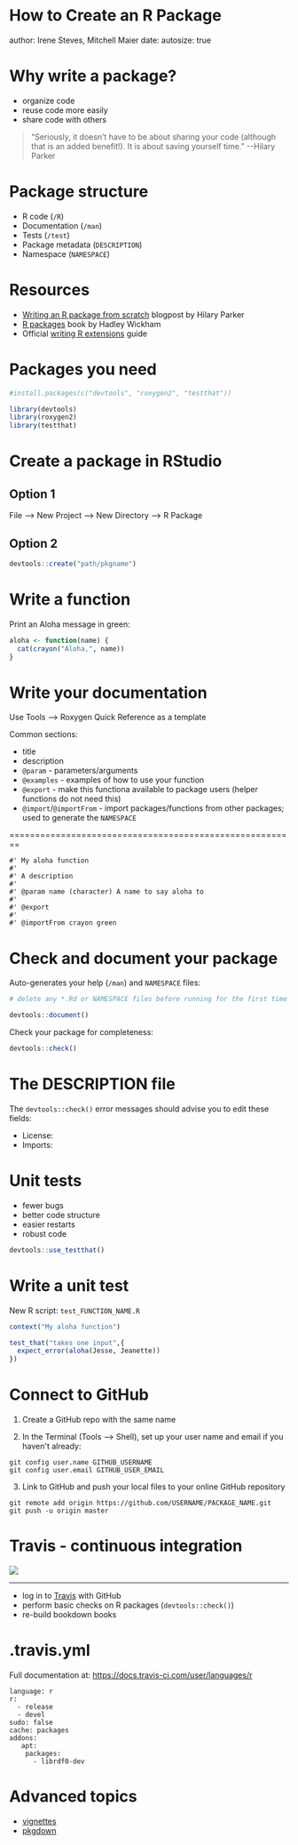 How to Create an R Package
========================================================
author: Irene Steves, Mitchell Maier
date: 
autosize: true

Why write a package?
========================================================

- organize code
- reuse code more easily
- share code with others

> “Seriously, it doesn’t have to be about sharing your code (although that is an added benefit!). It is about saving yourself time.” --Hilary Parker

Package structure
========================================================

- R code (`/R`)
- Documentation (`/man`)
- Tests (`/test`)
- Package metadata (`DESCRIPTION`)
- Namespace (`NAMESPACE`)

Resources
========================================================

- [Writing an R package from scratch](https://hilaryparker.com/2014/04/29/writing-an-r-package-from-scratch/) blogpost by Hilary Parker
- [R packages](http://r-pkgs.had.co.nz/) book by Hadley Wickham
- Official [writing R extensions](https://cran.r-project.org/doc/manuals/R-exts.html#Creating-R-packages) guide

Packages you need
========================================================


```r
#install.packages(c("devtools", "roxygen2", "testthat"))

library(devtools)
library(roxygen2)
library(testthat)
```

Create a package in RStudio
========================================================

## Option 1
File --> New Project --> New Directory --> R Package

## Option 2

```r
devtools::create("path/pkgname")
```

Write a function
========================================================
Print an Aloha message in green:

```r
aloha <- function(name) {
  cat(crayon("Aloha,", name))
}
```

Write your documentation
========================================================
Use Tools --> Roxygen Quick Reference as a template

Common sections:
- title
- description
- `@param` - parameters/arguments
- `@examples` - examples of how to use your function
- `@export` - make this functiona available to package users (helper functions do not need this)
- `@import`/`@importFrom` - import packages/functions from other packages; used to generate the `NAMESPACE`

========================================================

```
#' My aloha function
#'
#' A description
#'
#' @param name (character) A name to say aloha to
#'
#' @export
#' 
#' @importFrom crayon green
```

Check and document your package
========================================================

Auto-generates your help (`/man`) and `NAMESPACE` files:


```r
# delete any *.Rd or NAMESPACE files before running for the first time

devtools::document()
```

Check your package for completeness:


```r
devtools::check()
```

The DESCRIPTION file
========================================================
The `devtools::check()` error messages should advise you to edit these fields:

- License:
- Imports:

Unit tests
========================================================

- fewer bugs
- better code structure
- easier restarts
- robust code


```r
devtools::use_testthat()
```

Write a unit test
========================================================
New R script: `test_FUNCTION_NAME.R`


```r
context("My aloha function")

test_that("takes one input",{
  expect_error(aloha(Jesse, Jeanette))
})
```

Connect to GitHub
========================================================
1. Create a GitHub repo with the same name

2. In the Terminal (Tools --> Shell), set up your user name and email if you haven't already:
```
git config user.name GITHUB_USERNAME
git config user.email GITHUB_USER_EMAIL
```

3. Link to GitHub and push your local files to your online GitHub repository
```
git remote add origin https://github.com/USERNAME/PACKAGE_NAME.git
git push -u origin master
```

Travis - continuous integration
========================================================
![](static/Tessa-pride-4.png)

***

- log in to [Travis](https://travis-ci.org/) with GitHub
- perform basic checks on R packages (`devtools::check()`)
- re-build bookdown books

.travis.yml
========================================================

Full documentation at: https://docs.travis-ci.com/user/languages/r

```
language: r
r:
  - release
  - devel
sudo: false
cache: packages
addons:
   apt:
    packages:
      - librdf0-dev
```

Advanced topics
========================================================

- [vignettes](http://r-pkgs.had.co.nz/vignettes.html)
- [pkgdown](https://github.com/r-lib/pkgdown)
